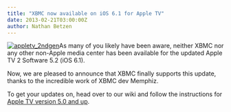 ```yaml
---
title: "XBMC now available on iOS 6.1 for Apple TV"
date: 2013-02-21T03:00:00Z
author: Nathan Betzen
---
```


[![appletv_2ndgen](/sites/default/files/uploads/appletv_2ndgen.webp)](/sites/default/files/uploads/appletv_2ndgen.webp)As many of you likely have been aware, neither XBMC nor any other non-Apple media center has been available for the updated Apple TV 2 Software 5.2 (iOS 6.1).

Now, we are pleased to announce that XBMC finally supports this update, thanks to the incredible work of XBMC dev Memphiz.

To get your updates on, head over to our wiki and follow the instructions for [Apple TV version 5.0 and up](https://kodi.wiki/view/HOW-TO:Install_XBMC_on_Apple_TV_2 "XBMC install instructions for the Apple TV").
